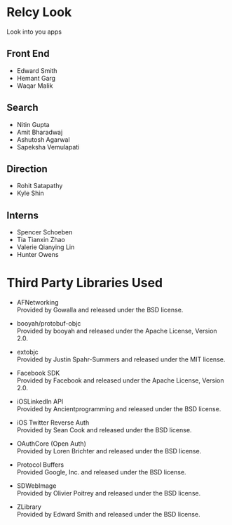 
Relcy Look
==========

Look into you apps

Front End
---------
* Edward Smith
* Hemant Garg
* Waqar Malik

Search 
------
* Nitin Gupta
* Amit Bharadwaj
* Ashutosh Agarwal
* Sapeksha Vemulapati

Direction
---------
* Rohit Satapathy
* Kyle Shin

Interns
-------
* Spencer Schoeben
* Tia Tianxin Zhao
* Valerie Qianying Lin
* Hunter Owens


Third Party Libraries Used
==========================
* AFNetworking<br>
	Provided by Gowalla and released under the BSD license.

* booyah/protobuf-objc<br>
	Provided by booyah and released under the Apache License, Version 2.0.

* extobjc<br>
	Provided by Justin Spahr-Summers and released under the MIT license.

* Facebook SDK<br>
	Provided by Facebook and released under the Apache License, Version 2.0.

* iOSLinkedIn API<br>
	Provided by Ancientprogramming and released under the BSD license.

* iOS Twitter Reverse Auth<br>
	Provided by Sean Cook and released under the BSD license.

* OAuthCore (Open Auth)<br>
	Provided by Loren Brichter and released under the BSD license.

* Protocol Buffers<br>
	Provided Google, Inc. and released under the BSD license.

* SDWebImage<br>
	Provided by Olivier Poitrey and released under the BSD license.

* ZLibrary<br>
	Provided by Edward Smith and released under the BSD license.
